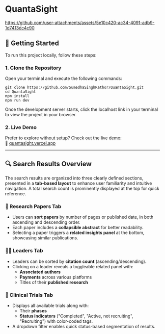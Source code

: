 # QuantaSight


https://github.com/user-attachments/assets/5e10c420-ac34-4091-adb9-1d7413dc4c90


## 🚀 Getting Started

To run this project locally, follow these steps:

### 1. Clone the Repository

Open your terminal and execute the following commands:

```
git clone https://github.com/SumedhaSinghRathor/QuantaSight.git
cd QuantaSight
npm install
npm run dev
```

Once the development server starts, click the localhost link in your terminal to view the project in your browser.

### 2. Live Demo

Prefer to explore without setup? Check out the live demo:  
🔗 [quantasight.vercel.app](https://quantasight.vercel.app)

---

## 🔍 Search Results Overview
The search results are organized into three clearly defined sections, presented in a **tab-based layout** to enhance user familiarity and intuitive navigation. A total search count is prominently displayed at the top for quick reference.

### 📄 Research Papers Tab
- Users can **sort papers** by number of pages or published date, in both ascending and descending order.
- Each paper includes a **collapsible abstract** for better readability.
- Selecting a paper triggers a **related insights panel** at the bottom, showcasing similar publications.

### 🧑‍🔬 Leaders Tab
- Leaders can be sorted by **citation count** (ascending/descending).
- Clicking on a leader reveals a toggleable related panel with:
  - **Associated authors**
  - **Payments** across various platforms
  - Titles of their **published research**

### 🧪 Clinical Trials Tab
- Displays all available trials along with:
  - Their **phases**
  - **Status indicators** ("Completed", "Active, not recruiting", "Recruiting") with color-coded tags.
- A dropdown filter enables quick status-based segmentation of results. 
